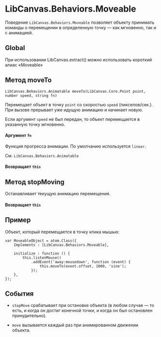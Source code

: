 LibCanvas.Behaviors.Moveable
============================

Поведение `LibCanvas.Behaviors.Moveable` позволяет объекту принимать команды о перемещении в определенную
точку — как мгновенно, так и с анимацией.

## Global

При использовании LibCanvas.extract() можно использовать короткий алиас «Moveable»

## Метод moveTo

    LibCanvas.Behaviors.Animatable moveTo(LibCanvas.Core.Point point, number speed, string fn)

Перемещает объект в точку `point` со скоростью `speed` (пикселов/сек.). При вызове прерывает уже идущую
анимацию и начинает новую.

Если аргумент `speed` не был передан, то объект перемещается в указанную точку мгновенно.

#### Аргумент `fn`

Функция прогресса анимации. По умолчанию используется `linear`.

См. `LibCanvas.Behaviors.Animatable`

#### Возвращает `this`

## Метод stopMoving

Останавливает текущую анимацию перемещения.

#### Возвращает `this`

## Пример

Объект, который перемещается в точку клика мышью:

    var MoveableObject = atom.Class({
        Implements : [LibCanvas.Behaviors.Moveable],

        initialize : function () {
            this.listenMouse()
                .addEvent('away:mousedown', function (event) {
                    this.moveTo(event.offset, 1000, 'sine');
                });
        },
    });

## События

* `stopMove` срабатывает при остановке объекта (в любом случае — то есть, и когда он достиг конечной точки,
  и когда он был остановлен принудительно).

* `move` вызывается каждый раз при анимированном движении объекта.
